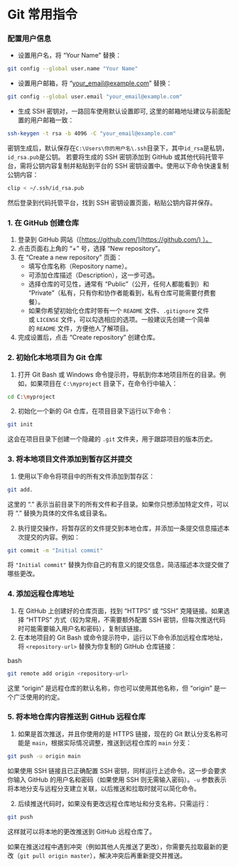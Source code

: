 # Git 常用指令

### 配置用户信息

- 设置用户名，将 “Your Name” 替换：

```bash
git config --global user.name "Your Name"
```

- 设置用户邮箱，将 “your_email@example.com” 替换：

```bash
git config --global user.email "your_email@example.com"
```

- 生成 SSH 密钥对，一路回车使用默认设置即可, 这里的邮箱地址建议与前面配置的用户邮箱一致：

```bash
ssh-keygen -t rsa -b 4096 -C "your_email@example.com"
```

密钥生成后，默认保存在`C:\Users\你的用户名\.ssh`目录下，其中`id_rsa`是私钥，`id_rsa.pub`是公钥。  若要将生成的 SSH 密钥添加到 GitHub 或其他代码托管平台，需将公钥内容复制并粘贴到平台的 SSH 密钥设置中。使用以下命令快速复制公钥内容：

```bash
clip < ~/.ssh/id_rsa.pub
```

然后登录到代码托管平台，找到 SSH 密钥设置页面，粘贴公钥内容并保存。



### 1. 在 GitHub 创建仓库

1. 登录到 GitHub 网站（[https://github.com/](https://github.com/) ）。
2. 点击页面右上角的 “+” 号，选择 “New repository”。
3. 在 “Create a new repository” 页面：
   - 填写仓库名称（Repository name）。
   - 可添加仓库描述（Description），这一步可选。
   - 选择仓库的可见性，通常有 “Public”（公开，任何人都能看到）和 “Private”（私有，只有你和协作者能看到，私有仓库可能需要付费套餐）。
   - 如果你希望初始化仓库时带有一个 `README` 文件、`.gitignore` 文件或 `LICENSE` 文件，可以勾选相应的选项。一般建议先创建一个简单的 `README` 文件，方便他人了解项目。
4. 完成设置后，点击 “Create repository” 创建仓库。

### 2. 初始化本地项目为 Git 仓库

1. 打开 Git Bash 或 Windows 命令提示符，导航到你本地项目所在的目录。例如，如果项目在 `C:\myproject` 目录下，在命令行中输入：

```bash
cd C:\myproject
```

2. 初始化一个新的 Git 仓库，在项目目录下运行以下命令：

```bash
git init
```

这会在项目目录下创建一个隐藏的 `.git` 文件夹，用于跟踪项目的版本历史。

### 3. 将本地项目文件添加到暂存区并提交

1. 使用以下命令将项目中的所有文件添加到暂存区：

```bash
git add.
```

这里的 “.” 表示当前目录下的所有文件和子目录。如果你只想添加特定文件，可以将 “.” 替换为具体的文件名或目录名。 

2. 执行提交操作，将暂存区的文件提交到本地仓库，并添加一条提交信息描述本次提交的内容。例如：

```bash
git commit -m "Initial commit"
```

将 `"Initial commit"` 替换为你自己的有意义的提交信息，简洁描述本次提交做了哪些更改。

### 4. 添加远程仓库地址

1. 在 GitHub 上创建好的仓库页面，找到 “HTTPS” 或 “SSH” 克隆链接。如果选择 “HTTPS” 方式（较为常用，不需要额外配置 SSH 密钥，但每次推送代码时可能需要输入用户名和密码），复制该链接。
2. 在本地项目的 Git Bash 或命令提示符中，运行以下命令添加远程仓库地址，将 `<repository-url>` 替换为你复制的 GitHub 仓库链接：

bash

```bash
git remote add origin <repository-url>
```

这里 “origin” 是远程仓库的默认名称，你也可以使用其他名称，但 “origin” 是一个广泛使用的约定。

### 5. 将本地仓库内容推送到 GitHub 远程仓库

1. 如果是首次推送，并且你使用的是 HTTPS 链接，现在的 Git 默认分支名称可能是 `main`，根据实际情况调整，推送到远程仓库的 `main` 分支：

```bash
git push -u origin main
```

如果使用 SSH 链接且已正确配置 SSH 密钥，同样运行上述命令。这一步会要求你输入 GitHub 的用户名和密码（如果使用 SSH 则无需输入密码）。`-u` 参数表示将本地分支与远程分支建立关联，以后推送和拉取时就可以简化命令。  

2. 后续推送代码时，如果没有更改远程仓库地址和分支名称，只需运行：

```bash
git push
```

这样就可以将本地的更改推送到 GitHub 远程仓库了。

如果在推送过程中遇到冲突（例如其他人先推送了更改），你需要先拉取最新的更改（`git pull origin master`），解决冲突后再重新提交并推送。
